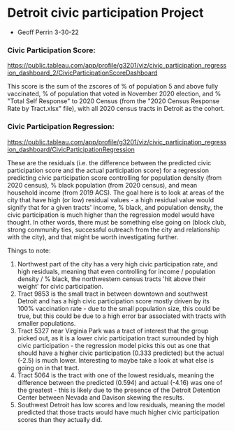 # Detroit civic participation Project
- Geoff Perrin 3-30-22

### Civic Participation Score:
https://public.tableau.com/app/profile/g3201/viz/civic_participation_regression_dashboard_2/CivicParticipationScoreDashboard

This score is the sum of the zscores of % of population 5 and above fully vaccinated, % of population that voted in November 2020 election, and % "Total Self Response" to 2020 Census (from the "2020 Census Response Rate by Tract.xlsx" file), with all 2020 census tracts in Detroit as the cohort.

### Civic Participation Regression: 
https://public.tableau.com/app/profile/g3201/viz/civic_participation_regression_dashboard/CivicParticipationRegression

These are the residuals (i.e. the difference between the predicted civic participation score and the actual participation score) for a regression predicting civic participation score controlling for population density (from 2020 census), % black population (from 2020 census), and mean household income (from 2019 ACS). The goal here is to look at areas of the city that have high (or low) residual values - a high residual value would signify that for a given tracts' income, % black, and population density, the civic participation is much higher than the regression model would have thought. In other words, there must be something else going on (block club, strong community ties, successful outreach from the city and relationship with the city), and that might be worth investigating further. 
 
Things to note:
1. Northwest part of the city has a very high civic participation rate, and high residuals, meaning that even controlling for income / population density / % black, the northwestern census tracts 'hit above their weight' for civic participation.
2. Tract 9853 is the small tract in between downtown and southwest Detroit and has a high civic participation score mostly driven by its 100% vaccination rate - due to the small population size, this could be true, but this could be due to a high error bar associated with tracts with smaller populations.
3. Tract 5327 near Virginia Park was a tract of interest that the group picked out, as it is a lower civic participation tract surrounded by high civic participation - the regression model picks this out as one that should have a higher civic participation (0.333 predicted) but the actual (-2.5) is much lower. Interesting to maybe take a look at what else is going on in that tract.
4. Tract 5064 is the tract with one of the lowest residuals, meaning the difference between the predicted (0.594) and actual (-4.16) was one of the greatest - this is likely due to the presence of the Detroit Detention Center between Nevada and Davison skewing the results.
5. Southwest Detroit has low scores and low residuals, meaning the model predicted that those tracts would have much higher civic participation scores than they actually did.
